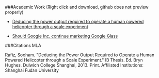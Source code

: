 ###Academic Work (Right click and download, github does not preview properly)

* [Deducing the power output required to operate a human powered helicopter through a scale experiment](https://github.com/sooham/Academia/blob/master/Powered_Flight_RafizSooham.pdf?raw=true)

* [Should Google Inc. continue marketing Google Glass](https://github.com/sooham/Academia/blob/master/Google_Glasses_RafizSooham.pdf?raw=true)

###Citations MLA

Rafiz, Sooham. "Deducing the Power Output Required to Operate a Human Powered Helicopter
     through a Scale Experiment." IB Thesis. Ed. Bryn Hughes. Dulwich College Shanghai,
     2013. Print. Affiliated Institutions: Shanghai Fudan University

